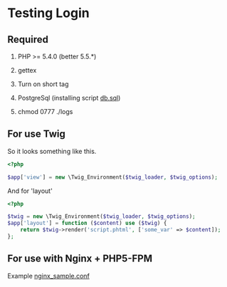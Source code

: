 Testing Login
=======

Required
--------

1) PHP >= 5.4.0 (better 5.5.*)

2) gettex

3) Turn on short tag

4) PostgreSql (installing script [db.sql](https://github.com/jenchik/slogin/blob/master/install/db.sql))

5) chmod 0777 ./logs


For use Twig
------------

So it looks something like this.

```php
<?php

$app['view'] = new \Twig_Environment($twig_loader, $twig_options);

```

And for 'layout'

```php
<?php

$twig = new \Twig_Environment($twig_loader, $twig_options);
$app['layout'] = function ($content) use ($twig) {
    return $twig->render('script.phtml', ['some_var' => $content]);
};

```

For use with Nginx + PHP5-FPM
------------

Example [nginx_sample.conf](https://github.com/jenchik/slogin/blob/master/install/nginx_sample.conf)